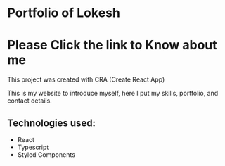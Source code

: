 # Portfolio of    Lokesh
<h1>Please Click the link to Know about me</h1>
 
This project was created with CRA (Create React App)

This is my website to introduce myself, here I put my skills, portfolio, and contact details.

## Technologies used:
- React
- Typescript
- Styled Components
 

